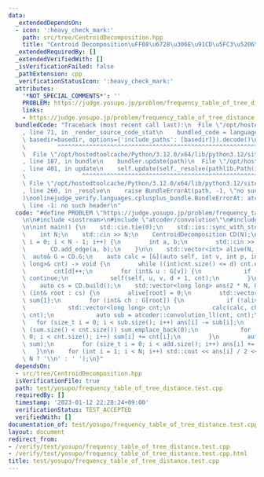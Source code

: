 ```yaml
---
data:
  _extendedDependsOn:
  - icon: ':heavy_check_mark:'
    path: src/tree/CentroidDecomposition.hpp
    title: "Centroid Decomposition\uFF08\u6728\u306E\u91CD\u5FC3\u5206\u89E3\uFF09"
  _extendedRequiredBy: []
  _extendedVerifiedWith: []
  _isVerificationFailed: false
  _pathExtension: cpp
  _verificationStatusIcon: ':heavy_check_mark:'
  attributes:
    '*NOT_SPECIAL_COMMENTS*': ''
    PROBLEM: https://judge.yosupo.jp/problem/frequency_table_of_tree_distance
    links:
    - https://judge.yosupo.jp/problem/frequency_table_of_tree_distance
  bundledCode: "Traceback (most recent call last):\n  File \"/opt/hostedtoolcache/Python/3.12.0/x64/lib/python3.12/site-packages/onlinejudge_verify/documentation/build.py\"\
    , line 71, in _render_source_code_stat\n    bundled_code = language.bundle(stat.path,\
    \ basedir=basedir, options={'include_paths': [basedir]}).decode()\n          \
    \         ^^^^^^^^^^^^^^^^^^^^^^^^^^^^^^^^^^^^^^^^^^^^^^^^^^^^^^^^^^^^^^^^^^^^^^^^^^^^^^^^^\n\
    \  File \"/opt/hostedtoolcache/Python/3.12.0/x64/lib/python3.12/site-packages/onlinejudge_verify/languages/cplusplus.py\"\
    , line 187, in bundle\n    bundler.update(path)\n  File \"/opt/hostedtoolcache/Python/3.12.0/x64/lib/python3.12/site-packages/onlinejudge_verify/languages/cplusplus_bundle.py\"\
    , line 401, in update\n    self.update(self._resolve(pathlib.Path(included), included_from=path))\n\
    \                ^^^^^^^^^^^^^^^^^^^^^^^^^^^^^^^^^^^^^^^^^^^^^^^^^^^^^^^^^\n \
    \ File \"/opt/hostedtoolcache/Python/3.12.0/x64/lib/python3.12/site-packages/onlinejudge_verify/languages/cplusplus_bundle.py\"\
    , line 260, in _resolve\n    raise BundleErrorAt(path, -1, \"no such header\"\
    )\nonlinejudge_verify.languages.cplusplus_bundle.BundleErrorAt: atcoder/convolution:\
    \ line -1: no such header\n"
  code: "#define PROBLEM \"https://judge.yosupo.jp/problem/frequency_table_of_tree_distance\"\
    \n\n#include <iostream>\n#include \"atcoder/convolution\"\n#include \"tree/CentroidDecomposition.hpp\"\
    \n\nint main() {\n    std::cin.tie(0);\n    std::ios::sync_with_stdio(false);\n\
    \    int N;\n    std::cin >> N;\n    CentroidDecomposition CD(N);\n    for (int\
    \ i = 0; i < N - 1; i++) {\n        int a, b;\n        std::cin >> a >> b;\n \
    \       CD.add_edge(a, b);\n    }\n\n    std::vector<int> alive(N, true);\n  \
    \  auto& G = CD.G;\n    auto calc = [&](auto self, int v, int p, int d, std::vector<long\
    \ long>& cnt) -> void {\n        while ((int)cnt.size() <= d) cnt.emplace_back(0);\n\
    \        cnt[d]++;\n        for (int& u : G[v]) {\n            if (u == p || !alive[u])\
    \ continue;\n            self(self, u, v, d + 1, cnt);\n        }\n    };\n\n\
    \    auto cs = CD.build();\n    std::vector<long long> ans(2 * N, 0);\n\n    for\
    \ (int& root : cs) {\n        alive[root] = 0;\n        std::vector<long long>\
    \ sum{1};\n        for (int& ch : G[root]) {\n            if (!alive[ch]) continue;\n\
    \            std::vector<long long> cnt;\n            calc(calc, ch, root, 1,\
    \ cnt);\n            auto sub = atcoder::convolution_ll(cnt, cnt);\n         \
    \   for (size_t i = 0; i < sub.size(); i++) ans[i] -= sub[i];\n            while\
    \ (sum.size() < cnt.size()) sum.emplace_back(0);\n            for (size_t i =\
    \ 0; i < cnt.size(); i++) sum[i] += cnt[i];\n        }\n        auto add = atcoder::convolution_ll(sum,\
    \ sum);\n        for (size_t i = 0; i < add.size(); i++) ans[i] += add[i];\n \
    \   }\n\n    for (int i = 1; i < N; i++) std::cout << ans[i] / 2 << (i + 1 ==\
    \ N ? '\\n' : ' ');\n}"
  dependsOn:
  - src/tree/CentroidDecomposition.hpp
  isVerificationFile: true
  path: test/yosupo/frequency_table_of_tree_distance.test.cpp
  requiredBy: []
  timestamp: '2023-01-12 22:28:24+09:00'
  verificationStatus: TEST_ACCEPTED
  verifiedWith: []
documentation_of: test/yosupo/frequency_table_of_tree_distance.test.cpp
layout: document
redirect_from:
- /verify/test/yosupo/frequency_table_of_tree_distance.test.cpp
- /verify/test/yosupo/frequency_table_of_tree_distance.test.cpp.html
title: test/yosupo/frequency_table_of_tree_distance.test.cpp
---
```

